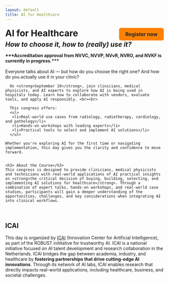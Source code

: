 ```yaml
---
layout: default
title: AI for Healthcare 
---
```


<div style="display: flex; justify-content: space-between; align-items: center; flex-wrap: wrap;">
  <h1 style="margin: 0;"><strong>AI for Healthcare</strong></h1>
  <a href="https://registratie.radboudumc.nl/166356/subscribe" target="_blank" style="
    background-color:rgb(255, 130, 3);
    color: rgb(27, 36, 48);
    padding: 10px 20px;
    text-decoration: none;
    border-radius: 6px;
    font-size: 16px;
    font-weight: bold;
    margin-top: 5px;
  ">
    Register now
  </a> 
</div>

<h2 style= "margin: 0;"><i>How to choose it, how to (really) use it?</i></h2>

<div class="content">
  <p>
    <strong> ***Accreditation approval from NVVC, NVVP, NVvR, NVRO, and NVKF is currently in progress.***</strong><br><br>
      Everyone talks about AI — but how do you choose the right one? And how do you actually use it in your clinic? <br>

      On <strong>September 19</strong>, join clinicians, medical physicists, and AI experts to explore how AI is being used in hospitals today. Learn how to collaborate with vendors, evaluate tools, and apply AI responsibly. <br><br>

      This congress offers:
      <ul>
       <li>Real-world use cases from radiology, radiotherapy, cardiology, and pathology</li>
       <li>Hands-on workshops with leading experts</li>
       <li>Practical tools to select and implement AI solutions</li>
      </ul>

    Whether you're exploring AI for the first time or navigating implementation, this day gives you the clarity and confidence to move forward.


    <h3> About the Course</h3>
    This congress is designed to provide clinicians, medical physicists and technicians with real-world applications of AI practical insights on <strong>the critical decision of buying, building, selecting, and implementing AI solutions for healthcare</strong>. Through a combination of expert talks, hands-on workshops, and real-world case studies, participants will gain a deeper understanding of the opportunities, challenges, and key considerations when integrating AI into clinical workflows.
   </p>
</div> <br>

<!-- ## Course Objectives
- Understand the buy vs. build principle in AI for healthcare  
- Gain insights into real-world AI applications and the implementation process  
- Learn practical selection criteria for AI systems  
- Engage in interactive workshops for hands-on experience  
- Discuss the future of AI in clinical practice with experts   -->

<!-- ## Who Should Attend?
- Healthcare professionals looking to integrate AI into clinical practice, including:  
  
  - Medical doctors  
  - Medical physicists  
  - Medical technicians 
 
- Decision-makers evaluating AI solutions for healthcare settings  
- Anyone seeking practical guidance on selecting and implementing AI systems   -->

## ICAI
   <div class="content">
   <p>
    This day is organized by <a href="https://www.icai.ai/" target="_blank">ICAI</a> (Innovation Center for Artificial Intelligence), as part of the ROBUST inititative for trustworthy AI. 
    ICAI is a national initiative focused on AI talent development and research collaboration in the Netherlands. ICAI bridges the gap between academia, industry, and healthcare by <strong>fostering partnerships that drive cutting-edge AI innovations</strong>. Through its network of AI labs, ICAI enables research that directly impacts real-world applications, including healthcare, business, and societal challenges. 
    </p>
</div>

<!-- <div class="content">
    <p><strong>***</strong>Sign-ups are not open yet, but you can <a href="{{ site.url }}/contact">register your interest</a> to stay informed. We will keep you updated and let you know as soon as registration becomes available.<strong>***</strong></p>
</div> -->